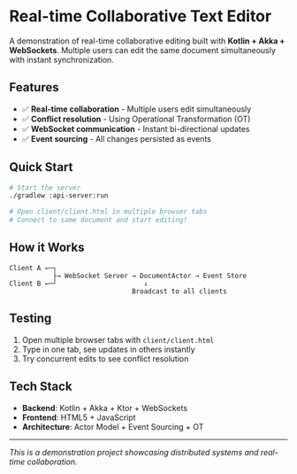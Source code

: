 # Real-time Collaborative Text Editor

A demonstration of real-time collaborative editing built with **Kotlin + Akka + WebSockets**. Multiple users can edit the same document simultaneously with instant synchronization.

## Features

- ✅ **Real-time collaboration** - Multiple users edit simultaneously
- ✅ **Conflict resolution** - Using Operational Transformation (OT)
- ✅ **WebSocket communication** - Instant bi-directional updates
- ✅ **Event sourcing** - All changes persisted as events

## Quick Start

```bash
# Start the server
./gradlew :api-server:run

# Open client/client.html in multiple browser tabs
# Connect to same document and start editing!
```

## How it Works

```
Client A ←─┐
           ├→ WebSocket Server → DocumentActor → Event Store
Client B ←─┘                      ↓
                               Broadcast to all clients
```

## Testing

1. Open multiple browser tabs with `client/client.html`
2. Type in one tab, see updates in others instantly
3. Try concurrent edits to see conflict resolution

## Tech Stack

- **Backend**: Kotlin + Akka + Ktor + WebSockets
- **Frontend**: HTML5 + JavaScript
- **Architecture**: Actor Model + Event Sourcing + OT

---

*This is a demonstration project showcasing distributed systems and real-time collaboration.* 